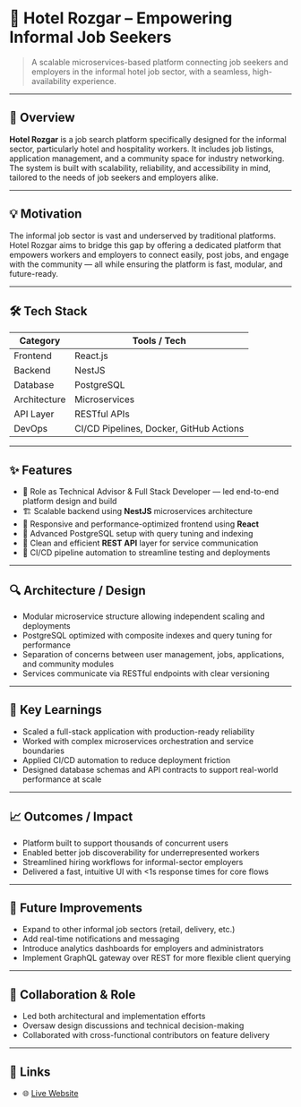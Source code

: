 # 🧠 Hotel Rozgar – Empowering Informal Job Seekers

> A scalable microservices-based platform connecting job seekers and employers in the informal hotel job sector, with a seamless, high-availability experience.

---

## 🚀 Overview

**Hotel Rozgar** is a job search platform specifically designed for the informal sector, particularly hotel and hospitality workers. It includes job listings, application management, and a community space for industry networking. The system is built with scalability, reliability, and accessibility in mind, tailored to the needs of job seekers and employers alike.

---

## 💡 Motivation

The informal job sector is vast and underserved by traditional platforms. Hotel Rozgar aims to bridge this gap by offering a dedicated platform that empowers workers and employers to connect easily, post jobs, and engage with the community — all while ensuring the platform is fast, modular, and future-ready.

---

## 🛠️ Tech Stack

| Category       | Tools / Tech          |
|----------------|------------------------|
| Frontend       | React.js              |
| Backend        | NestJS                |
| Database       | PostgreSQL            |
| Architecture   | Microservices         |
| API Layer      | RESTful APIs          |
| DevOps         | CI/CD Pipelines, Docker, GitHub Actions |

---

## ✨ Features

- 🧠 Role as Technical Advisor & Full Stack Developer — led end-to-end platform design and build
- 🏗️ Scalable backend using **NestJS** microservices architecture
- 📱 Responsive and performance-optimized frontend using **React**
- 💾 Advanced PostgreSQL setup with query tuning and indexing
- 🔗 Clean and efficient **REST API** layer for service communication
- 🚀 CI/CD pipeline automation to streamline testing and deployments

---

## 🔍 Architecture / Design

- Modular microservice structure allowing independent scaling and deployments
- PostgreSQL optimized with composite indexes and query tuning for performance
- Separation of concerns between user management, jobs, applications, and community modules
- Services communicate via RESTful endpoints with clear versioning

---

## 🧠 Key Learnings

- Scaled a full-stack application with production-ready reliability
- Worked with complex microservices orchestration and service boundaries
- Applied CI/CD automation to reduce deployment friction
- Designed database schemas and API contracts to support real-world performance at scale

---

## 📈 Outcomes / Impact

- Platform built to support thousands of concurrent users
- Enabled better job discoverability for underrepresented workers
- Streamlined hiring workflows for informal-sector employers
- Delivered a fast, intuitive UI with <1s response times for core flows

---

## 🚧 Future Improvements

- Expand to other informal job sectors (retail, delivery, etc.)
- Add real-time notifications and messaging
- Introduce analytics dashboards for employers and administrators
- Implement GraphQL gateway over REST for more flexible client querying

---

## 🤝 Collaboration & Role

- Led both architectural and implementation efforts
- Oversaw design discussions and technical decision-making
- Collaborated with cross-functional contributors on feature delivery

---

## 🔗 Links

- 🌐 [Live Website](https://hotelrozgar.com/)
